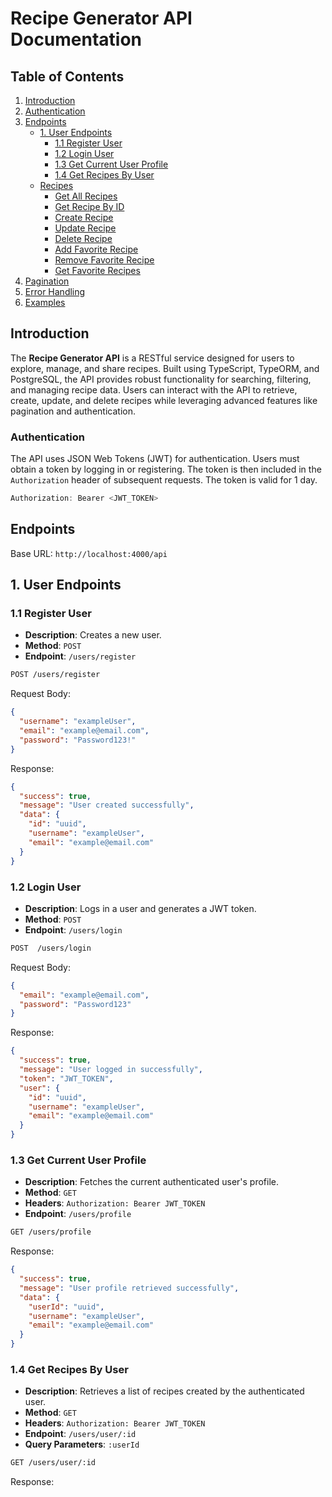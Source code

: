 # Recipe Generator API Documentation

## Table of Contents

1. [Introduction](#introduction)
2. [Authentication](#authentication)
3. [Endpoints](#endpoints)
   - [1. User Endpoints](#1-user-endpoints)
     - [1.1 Register User](#11-register-user)
     - [1.2 Login User](#12-login-user)
     - [1.3 Get Current User Profile](#13-get-current-user-profile)
     - [1.4 Get Recipes By User](#14-get-recipes-by-user)
   - [Recipes](#recipes)
     - [Get All Recipes](#get-all-recipes)
     - [Get Recipe By ID](#get-recipe-by-id)
     - [Create Recipe](#create-recipe)
     - [Update Recipe](#update-recipe)
     - [Delete Recipe](#delete-recipe)
     - [Add Favorite Recipe](#add-favorite-recipe)
     - [Remove Favorite Recipe](#remove-favorite-recipe)
     - [Get Favorite Recipes](#get-favorite-recipes)
4. [Pagination](#pagination)
5. [Error Handling](#error-handling)
6. [Examples](#examples)

## Introduction

The **Recipe Generator API** is a RESTful service designed for users to explore, manage, and share recipes. Built using TypeScript, TypeORM, and PostgreSQL, the API provides robust functionality for searching, filtering, and managing recipe data. Users can interact with the API to retrieve, create, update, and delete recipes while leveraging advanced features like pagination and authentication.

### Authentication

The API uses JSON Web Tokens (JWT) for authentication. Users must obtain a token by logging in or registering. The token is then included in the `Authorization` header of subsequent requests. The token is valid for 1 day.

```c
Authorization: Bearer <JWT_TOKEN>
```

## Endpoints

Base URL: `http://localhost:4000/api`

## 1. User Endpoints

### 1.1 **Register User**

- **Description**: Creates a new user.
- **Method**: `POST`
- **Endpoint**: `/users/register`

```bash
POST /users/register
```

Request Body:

```json
{
  "username": "exampleUser",
  "email": "example@email.com",
  "password": "Password123!"
}
```

Response:

```json
{
  "success": true,
  "message": "User created successfully",
  "data": {
    "id": "uuid",
    "username": "exampleUser",
    "email": "example@email.com"
  }
}
```

### 1.2 Login User

- **Description**: Logs in a user and generates a JWT token.
- **Method**: `POST`
- **Endpoint**: `/users/login`

```bash
POST  /users/login
```

Request Body:

```json
{
  "email": "example@email.com",
  "password": "Password123"
}
```

Response:

```json
{
  "success": true,
  "message": "User logged in successfully",
  "token": "JWT_TOKEN",
  "user": {
    "id": "uuid",
    "username": "exampleUser",
    "email": "example@email.com"
  }
}
```

### 1.3 Get Current User Profile

- **Description**: Fetches the current authenticated user's profile.
- **Method**: `GET`
- **Headers**: `Authorization: Bearer JWT_TOKEN`
- **Endpoint**: `/users/profile`

```bash
GET /users/profile
```

Response:

```json
{
  "success": true,
  "message": "User profile retrieved successfully",
  "data": {
    "userId": "uuid",
    "username": "exampleUser",
    "email": "example@email.com"
  }
}
```

### 1.4 Get Recipes By User

- **Description**: Retrieves a list of recipes created by the authenticated user.
- **Method**: `GET`
- **Headers**: `Authorization: Bearer JWT_TOKEN`
- **Endpoint**: `/users/user/:id`
- **Query Parameters**: `:userId`

```bash
GET /users/user/:id
```

Response:

```json

```

<!--
## 2. Recipe Endpoints

### 2.1 Get All Recipes

```c
{
  "success": true,
  "message": "All recipes fetched",
  "data": [
    {
      "id": 1,
      "title": "Vegetarian Pasta",
      "description": "A delicious vegetarian pasta recipe.",
      "isVegetarian": true,
      "servings": 4,
      "time": 30,
      "image": "https://example.com/image1.jpg",
      "category": "dinner",
      "ingredients": [
        { "id": 1, "name": "Pasta", "quantity": "200g" },
        { "id": 2, "name": "Tomato Sauce", "quantity": "100ml" }
      ],
      "instructions": [
        { "id": 1, "step": "Boil the pasta." },
        { "id": 2, "step": "Mix with tomato sauce." }
      ],
      "author": {
        "userId": 10,
        "username": "ChefJohn"
      },
      "createdAt": "2025-01-01T10:00:00.000Z",
      "updatedAt": "2025-01-01T12:00:00.000Z"
    }
  ],
  "pagination": {
    "total": 30,
    "currentPage": 2,
    "totalPages": 6,
    "pageSize": 5
  }
}
``` -->
